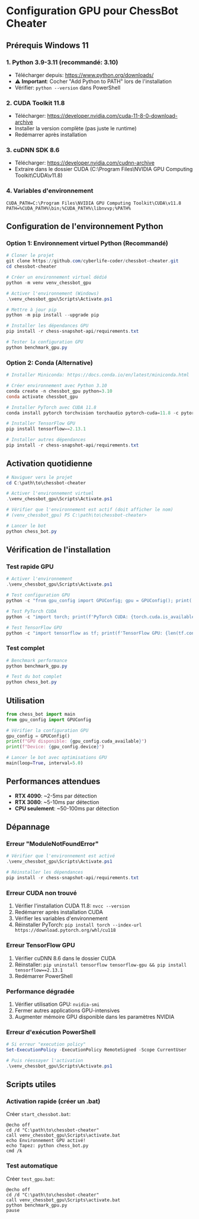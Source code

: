 # Configuration GPU pour ChessBot Cheater

## Prérequis Windows 11

### 1. Python 3.9-3.11 (recommandé: 3.10)
- Télécharger depuis: https://www.python.org/downloads/
- ⚠️ **Important**: Cocher "Add Python to PATH" lors de l'installation
- Vérifier: `python --version` dans PowerShell

### 2. CUDA Toolkit 11.8
- Télécharger: https://developer.nvidia.com/cuda-11-8-0-download-archive
- Installer la version complète (pas juste le runtime)
- Redémarrer après installation

### 3. cuDNN SDK 8.6
- Télécharger: https://developer.nvidia.com/cudnn-archive
- Extraire dans le dossier CUDA (C:\Program Files\NVIDIA GPU Computing Toolkit\CUDA\v11.8)

### 4. Variables d'environnement
```
CUDA_PATH=C:\Program Files\NVIDIA GPU Computing Toolkit\CUDA\v11.8
PATH=%CUDA_PATH%\bin;%CUDA_PATH%\libnvvp;%PATH%
```

## Configuration de l'environnement Python

### Option 1: Environnement virtuel Python (Recommandé)

```powershell
# Cloner le projet
git clone https://github.com/cyberlife-coder/chessbot-cheater.git
cd chessbot-cheater

# Créer un environnement virtuel dédié
python -m venv venv_chessbot_gpu

# Activer l'environnement (Windows)
.\venv_chessbot_gpu\Scripts\Activate.ps1

# Mettre à jour pip
python -m pip install --upgrade pip

# Installer les dépendances GPU
pip install -r chess-snapshot-api/requirements.txt

# Tester la configuration GPU
python benchmark_gpu.py
```

### Option 2: Conda (Alternative)

```powershell
# Installer Miniconda: https://docs.conda.io/en/latest/miniconda.html

# Créer environnement avec Python 3.10
conda create -n chessbot_gpu python=3.10
conda activate chessbot_gpu

# Installer PyTorch avec CUDA 11.8
conda install pytorch torchvision torchaudio pytorch-cuda=11.8 -c pytorch -c nvidia

# Installer TensorFlow GPU
pip install tensorflow==2.13.1

# Installer autres dépendances
pip install -r chess-snapshot-api/requirements.txt
```

## Activation quotidienne

```powershell
# Naviguer vers le projet
cd C:\path\to\chessbot-cheater

# Activer l'environnement virtuel
.\venv_chessbot_gpu\Scripts\Activate.ps1

# Vérifier que l'environnement est actif (doit afficher le nom)
# (venv_chessbot_gpu) PS C:\path\to\chessbot-cheater>

# Lancer le bot
python chess_bot.py
```

## Vérification de l'installation

### Test rapide GPU
```powershell
# Activer l'environnement
.\venv_chessbot_gpu\Scripts\Activate.ps1

# Test configuration GPU
python -c "from gpu_config import GPUConfig; gpu = GPUConfig(); print('GPU:', gpu.cuda_available); print('Info:', gpu.get_device_info())"

# Test PyTorch CUDA
python -c "import torch; print(f'PyTorch CUDA: {torch.cuda.is_available()}')"

# Test TensorFlow GPU
python -c "import tensorflow as tf; print(f'TensorFlow GPU: {len(tf.config.list_physical_devices(\"GPU\"))}')"
```

### Test complet
```powershell
# Benchmark performance
python benchmark_gpu.py

# Test du bot complet
python chess_bot.py
```

## Utilisation

```python
from chess_bot import main
from gpu_config import GPUConfig

# Vérifier la configuration GPU
gpu_config = GPUConfig()
print(f"GPU disponible: {gpu_config.cuda_available}")
print(f"Device: {gpu_config.device}")

# Lancer le bot avec optimisations GPU
main(loop=True, interval=5.0)
```

## Performances attendues

- **RTX 4090**: ~2-5ms par détection
- **RTX 3080**: ~5-10ms par détection  
- **CPU seulement**: ~50-100ms par détection

## Dépannage

### Erreur "ModuleNotFoundError"
```powershell
# Vérifier que l'environnement est activé
.\venv_chessbot_gpu\Scripts\Activate.ps1

# Réinstaller les dépendances
pip install -r chess-snapshot-api/requirements.txt
```

### Erreur CUDA non trouvé
1. Vérifier l'installation CUDA 11.8: `nvcc --version`
2. Redémarrer après installation CUDA
3. Vérifier les variables d'environnement
4. Réinstaller PyTorch: `pip install torch --index-url https://download.pytorch.org/whl/cu118`

### Erreur TensorFlow GPU
1. Vérifier cuDNN 8.6 dans le dossier CUDA
2. Réinstaller: `pip uninstall tensorflow tensorflow-gpu && pip install tensorflow==2.13.1`
3. Redémarrer PowerShell

### Performance dégradée
1. Vérifier utilisation GPU: `nvidia-smi`
2. Fermer autres applications GPU-intensives
3. Augmenter mémoire GPU disponible dans les paramètres NVIDIA

### Erreur d'exécution PowerShell
```powershell
# Si erreur "execution policy"
Set-ExecutionPolicy -ExecutionPolicy RemoteSigned -Scope CurrentUser

# Puis réessayer l'activation
.\venv_chessbot_gpu\Scripts\Activate.ps1
```

## Scripts utiles

### Activation rapide (créer un .bat)
Créer `start_chessbot.bat`:
```batch
@echo off
cd /d "C:\path\to\chessbot-cheater"
call venv_chessbot_gpu\Scripts\activate.bat
echo Environnement GPU activé!
echo Tapez: python chess_bot.py
cmd /k
```

### Test automatique
Créer `test_gpu.bat`:
```batch
@echo off
cd /d "C:\path\to\chessbot-cheater"
call venv_chessbot_gpu\Scripts\activate.bat
python benchmark_gpu.py
pause
```
